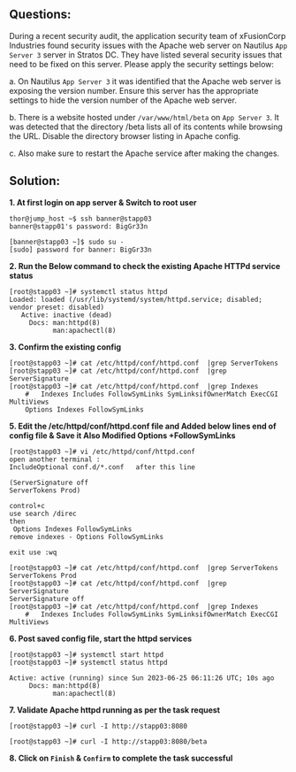 

## Questions:
During a recent security audit, the application security team of xFusionCorp Industries found security issues with the Apache web server on Nautilus `App Server 3` server in Stratos DC. They have listed several security issues that need to be fixed on this server. Please apply the security settings below:



a. On Nautilus `App Server 3` it was identified that the Apache web server is exposing the version number. Ensure this server has the appropriate settings to hide the version number of the Apache web server.

b. There is a website hosted under `/var/www/html/beta` on `App Server 3`. It was detected that the directory /beta lists all of its contents while browsing the URL. Disable the directory browser listing in Apache config.

c. Also make sure to restart the Apache service after making the changes.


## Solution: 

**1. At first login on app server  & Switch to root user** 

```
thor@jump_host ~$ ssh banner@stapp03
banner@stapp01's password: BigGr33n

[banner@stapp03 ~]$ sudo su -
[sudo] password for banner: BigGr33n
```

**2. Run the Below command to check the existing Apache HTTPd service status**

```
[root@stapp03 ~]# systemctl status httpd
Loaded: loaded (/usr/lib/systemd/system/httpd.service; disabled; vendor preset: disabled)
   Active: inactive (dead)
     Docs: man:httpd(8)
           man:apachectl(8)
```

**3. Confirm the existing config**

```
[root@stapp03 ~]# cat /etc/httpd/conf/httpd.conf  |grep ServerTokens
[root@stapp03 ~]# cat /etc/httpd/conf/httpd.conf  |grep ServerSignature
[root@stapp03 ~]# cat /etc/httpd/conf/httpd.conf  |grep Indexes
    #   Indexes Includes FollowSymLinks SymLinksifOwnerMatch ExecCGI MultiViews
    Options Indexes FollowSymLinks
```

**5. Edit the  /etc/httpd/conf/httpd.conf  file and Added below lines end of config file & Save it Also Modified Options  +FollowSymLinks**

```
[root@stapp03 ~]# vi /etc/httpd/conf/httpd.conf
open another terminal :
IncludeOptional conf.d/*.conf   after this line 

(ServerSignature off
ServerTokens Prod)

control+c
use search /direc
then
 Options Indexes FollowSymLinks
remove indexes - Options FollowSymLinks

exit use :wq

[root@stapp03 ~]# cat /etc/httpd/conf/httpd.conf  |grep ServerTokens
ServerTokens Prod
[root@stapp03 ~]# cat /etc/httpd/conf/httpd.conf  |grep ServerSignature
ServerSignature off
[root@stapp03 ~]# cat /etc/httpd/conf/httpd.conf  |grep Indexes
    #   Indexes Includes FollowSymLinks SymLinksifOwnerMatch ExecCGI MultiViews
```

**6. Post saved config file, start the httpd services**

```
[root@stapp03 ~]# systemctl start httpd
[root@stapp03 ~]# systemctl status httpd

Active: active (running) since Sun 2023-06-25 06:11:26 UTC; 10s ago
     Docs: man:httpd(8)
           man:apachectl(8)
```

**7.  Validate Apache httpd running  as per the task request**

```
[root@stapp03 ~]# curl -I http://stapp03:8080

[root@stapp03 ~]# curl -I http://stapp03:8080/beta
```

**8.  Click on `Finish` & `Confirm` to complete the task successful**